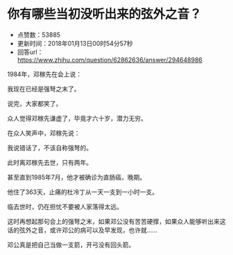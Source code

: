 # 你有哪些当初没听出来的弦外之音？
- 点赞数：53885
- 更新时间：2018年01月13日00时54分57秒
- 回答url：https://www.zhihu.com/question/62862636/answer/294648986
<body>
 <p data-pid="Z_yahT8G">1984年，邓稼先在会上说：</p>
 <p data-pid="y5f2yZOF">我现在已经是强弩之末了。</p>
 <p data-pid="0O41nHCP">说完，大家都笑了。</p>
 <p data-pid="Lvvc1ZTB">众人觉得邓稼先谦虚了，毕竟才六十岁，潜力无穷。</p>
 <p data-pid="xrV-srIE">在众人笑声中，邓稼先说：</p>
 <p data-pid="LYKwVruM">我说错话了，不该自称强弩的。</p>
 <p data-pid="pghOY_Kp">此时离邓稼先去世，只有两年。</p>
 <p data-pid="r-zASt0Y">甚至直到1985年7月，他才被确诊为直肠癌，晚期。</p>
 <p data-pid="mzB0WMMX">他住了363天，止痛的杜冷丁从一天一支到一小时一支。</p>
 <p data-pid="xA9sC-8d">临去世时，仍在担忧不要被人家落得太远。</p>
 <p data-pid="2RMvTea7">这时再想起那句会上的强弩之末，如果邓公没有苦苦硬撑，如果众人能够听出来这话的弦外之音，或许邓公的病可以及早发现，也许就......</p>
 <p data-pid="kRtFdy1e">邓公真是把自己当做一支箭，开弓没有回头箭。</p>
</body>